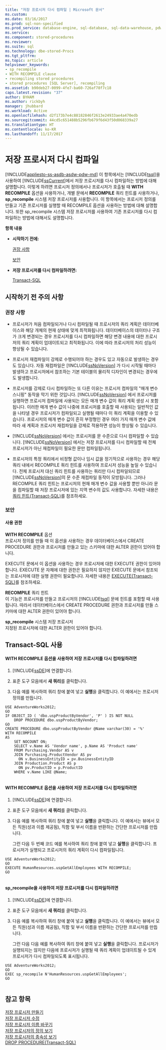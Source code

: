 ```yaml
---
title: "저장 프로시저 다시 컴파일 | Microsoft 문서"
ms.custom: 
ms.date: 03/16/2017
ms.prod: sql-non-specified
ms.prod_service: database-engine, sql-database, sql-data-warehouse, pdw
ms.service: 
ms.component: stored-procedures
ms.reviewer: 
ms.suite: sql
ms.technology: dbe-stored-Procs
ms.tgt_pltfrm: 
ms.topic: article
helpviewer_keywords:
- sp_recompile
- WITH RECOMPILE clause
- recompiling stored procedures
- stored procedures [SQL Server], recompiling
ms.assetid: b90deb27-0099-4fe7-ba60-726af78f7c18
caps.latest.revision: "37"
author: BYHAM
ms.author: rickbyh
manager: jhubbard
ms.workload: Active
ms.openlocfilehash: d2f173b7e4c88182846f2613e24933ae4a470edb
ms.sourcegitcommit: 44cd5c651488b5296fb679f6d43f50d068339a27
ms.translationtype: HT
ms.contentlocale: ko-KR
ms.lasthandoff: 11/17/2017
---
```

# <a name="recompile-a-stored-procedure"></a>저장 프로시저 다시 컴파일
[!INCLUDE[appliesto-ss-asdb-asdw-pdw-md](../../includes/appliesto-ss-asdb-asdw-pdw-md.md)] 이 항목에서는 [!INCLUDE[tsql](../../includes/tsql-md.md)]을 사용하여 [!INCLUDE[ssCurrent](../../includes/sscurrent-md.md)]에서 저장 프로시저를 다시 컴파일하는 방법에 대해 설명합니다. 이렇게 하려면 프로시저 정의에서나 프로시저가 호출될 때 **WITH RECOMPILE** 옵션을 사용하거나, 개별 문에서 **RECOMPILE** 쿼리 힌트를 사용하거나, **sp_recompile** 시스템 저장 프로시저를 사용합니다. 이 항목에서는 프로시저 정의를 만들고 기존 프로시저를 실행할 때 RECOMPILE 옵션을 사용하는 방법에 대해 설명합니다. 또한 sp_recompile 시스템 저장 프로시저를 사용하여 기존 프로시저를 다시 컴파일하는 방법에 대해서도 설명합니다.  
  
 **항목 내용**  
  
-   **시작하기 전에:**  
  
     [권장 사항](#Recommendations)  
  
     [보안](#Security)  
  
-   **저장 프로시저를 다시 컴파일하려면:**  
  
     [Transact-SQL](#TsqlProcedure)  
  
##  <a name="BeforeYouBegin"></a> 시작하기 전 주의 사항  
  
###  <a name="Recommendations"></a> 권장 사항  
  
-   프로시저가 처음 컴파일되거나 다시 컴파일될 때 프로시저의 쿼리 계획은 데이터베이스와 해당 개체의 현재 상태에 맞게 최적화됩니다. 데이터베이스의 데이터나 구조가 크게 변경되는 경우 프로시저를 다시 컴파일하면 해당 변경 내용에 대한 프로시저의 쿼리 계획이 업데이트되고 최적화됩니다. 이에 따라 프로시저의 처리 성능이 향상될 수 있습니다.  
  
-   프로시저 재컴파일이 강제로 수행되어야 하는 경우도 있고 자동으로 발생하는 경우도 있습니다. 자동 재컴파일은 [!INCLUDE[ssNoVersion](../../includes/ssnoversion-md.md)] 가 다시 시작될 때마다 발생하고 프로시저에서 참조하는 기본 테이블의 물리적 디자인이 변경되는 경우에도 발생합니다.  
  
-   프로시저를 강제로 다시 컴파일하는 또 다른 이유는 프로시저 컴파일의 "매개 변수 스니핑" 동작을 막기 위한 것입니다. [!INCLUDE[ssNoVersion](../../includes/ssnoversion-md.md)] 에서 프로시저를 실행하면 프로시저 컴파일에 사용되는 모든 매개 변수 값이 쿼리 계획 생성 시 포함됩니다. 이러한 매개 변수 값이 나중에 프로시저를 호출할 때 사용되는 일반적인 값을 나타낼 경우 프로시저가 컴파일되고 실행될 때마다 이 쿼리 계획을 이용할 수 있습니다. 프로시저의 매개 변수 값이 흔히 부정형인 경우 여러 가지 매개 변수 값에 따라 새 계획과 프로시저 재컴파일을 강제로 적용하면 성능이 향상될 수 있습니다.  
  
-   [!INCLUDE[ssNoVersion](../../includes/ssnoversion-md.md)] 에서는 프로시저를 문 수준으로 다시 컴파일할 수 있습니다. [!INCLUDE[ssNoVersion](../../includes/ssnoversion-md.md)] 에서는 저장 프로시저를 다시 컴파일할 때 전체 프로시저가 아닌 재컴파일이 필요한 문만 컴파일됩니다.  
  
-   프로시저의 특정 쿼리에서 비정형 값이나 임시 값을 정기적으로 사용하는 경우 해당 쿼리 내에서 RECOMPILE 쿼리 힌트를 사용하여 프로시저 성능을 높일 수 있습니다. 전체 프로시저 대신 쿼리 힌트를 사용하는 쿼리만 다시 컴파일되므로 [!INCLUDE[ssNoVersion](../../includes/ssnoversion-md.md)]의 문 수준 재컴파일 동작이 모방됩니다. 그러나 RECOMPILE 쿼리 힌트는 프로시저의 현재 매개 변수 값을 사용할 뿐만 아니라 문을 컴파일할 때 저장 프로시저에 있는 지역 변수의 값도 사용합니다. 자세한 내용은 [쿼리 힌트(Transact-SQL)](../../t-sql/queries/hints-transact-sql-query.md)를 참조하세요.  
  
###  <a name="Security"></a> 보안  
  
####  <a name="Permissions"></a> 사용 권한  
 **WITH RECOMPILE** 옵션  
 프로시저 정의를 만들 때 이 옵션을 사용하는 경우 데이터베이스에서 CREATE PROCEDURE 권한과 프로시저를 만들고 있는 스키마에 대한 ALTER 권한이 있어야 합니다.  
  
 EXECUTE 문에서 이 옵션을 사용하는 경우 프로시저에 대한 EXECUTE 권한이 있어야 합니다. EXECUTE 문 자체에 대한 권한은 필요하지 않지만 EXECUTE 문에서 참조되는 프로시저에 대한 실행 권한이 필요합니다. 자세한 내용은 [EXECUTE&#40;Transact-SQL&#41;](../../t-sql/language-elements/execute-transact-sql.md)를 참조하세요.  
  
 **RECOMPILE** 쿼리 힌트  
 이 기능은 프로시저를 만들고 프로시저의 [!INCLUDE[tsql](../../includes/tsql-md.md)] 문에 힌트를 포함할 때 사용됩니다. 따라서 데이터베이스에서 CREATE PROCEDURE 권한과 프로시저를 만들 스키마에 대한 ALTER 권한이 있어야 합니다.  
  
 **sp_recompile** 시스템 저장 프로시저  
 지정된 프로시저에 대한 ALTER 권한이 있어야 합니다.  
  
##  <a name="TsqlProcedure"></a> Transact-SQL 사용  
  
#### <a name="to-recompile-a-stored-procedure-by-using-the-with-recompile-option"></a>WITH RECOMPILE 옵션을 사용하여 저장 프로시저를 다시 컴파일하려면  
  
1.  [!INCLUDE[ssDE](../../includes/ssde-md.md)]에 연결합니다.  
  
2.  표준 도구 모음에서 **새 쿼리**를 클릭합니다.  
  
3.  다음 예를 복사하여 쿼리 창에 붙여 넣고 **실행**을 클릭합니다. 이 예에서는 프로시저 정의를 만듭니다.  
  
```  
USE AdventureWorks2012;  
GO  
IF OBJECT_ID ( 'dbo.uspProductByVendor', 'P' ) IS NOT NULL   
    DROP PROCEDURE dbo.uspProductByVendor;  
GO  
CREATE PROCEDURE dbo.uspProductByVendor @Name varchar(30) = '%'  
WITH RECOMPILE  
AS  
    SET NOCOUNT ON;  
    SELECT v.Name AS 'Vendor name', p.Name AS 'Product name'  
    FROM Purchasing.Vendor AS v   
    JOIN Purchasing.ProductVendor AS pv   
      ON v.BusinessEntityID = pv.BusinessEntityID   
    JOIN Production.Product AS p   
      ON pv.ProductID = p.ProductID  
    WHERE v.Name LIKE @Name;  
  
```  
  
#### <a name="to-recompile-a-stored-procedure-by-using-the-with-recompile-option"></a>WITH RECOMPILE 옵션을 사용하여 저장 프로시저를 다시 컴파일하려면  
  
1.  [!INCLUDE[ssDE](../../includes/ssde-md.md)]에 연결합니다.  
  
2.  표준 도구 모음에서 **새 쿼리**를 클릭합니다.  
  
3.  다음 예를 복사하여 쿼리 창에 붙여 넣고 **실행**을 클릭합니다. 이 예에서는 뷰에서 모든 직원(성과 이름 제공됨), 직함 및 부서 이름을 반환하는 간단한 프로시저를 만듭니다.  
  
     그런 다음 두 번째 코드 예를 복사하여 쿼리 창에 붙여 넣고 **실행**을 클릭합니다. 프로시저가 실행되고 프로시저의 쿼리 계획이 다시 컴파일됩니다.  
  
```tsql  
USE AdventureWorks2012;  
GO  
EXECUTE HumanResources.uspGetAllEmployees WITH RECOMPILE;  
GO  
  
```  
  
#### <a name="to-recompile-a-stored-procedure-by-using-sprecompile"></a>sp_recompile을 사용하여 저장 프로시저를 다시 컴파일하려면  
  
1.  [!INCLUDE[ssDE](../../includes/ssde-md.md)]에 연결합니다.  
  
2.  표준 도구 모음에서 **새 쿼리**를 클릭합니다.  
  
3.  다음 예를 복사하여 쿼리 창에 붙여 넣고 **실행**을 클릭합니다. 이 예에서는 뷰에서 모든 직원(성과 이름 제공됨), 직함 및 부서 이름을 반환하는 간단한 프로시저를 만듭니다.  
  
     그런 다음 다음 예를 복사하여 쿼리 창에 붙여 넣고 **실행**을 클릭합니다. 프로시저가 실행되지는 않지만 다음에 프로시저가 실행될 때 쿼리 계획이 업데이트될 수 있게 프로시저가 다시 컴파일되도록 표시됩니다.  
  
```tsql  
USE AdventureWorks2012;  
GO  
EXEC sp_recompile N'HumanResources.uspGetAllEmployees';  
GO  
  
```  
  
## <a name="see-also"></a>참고 항목  
 [저장 프로시저 만들기](../../relational-databases/stored-procedures/create-a-stored-procedure.md)   
 [저장 프로시저 수정](../../relational-databases/stored-procedures/modify-a-stored-procedure.md)   
 [저장 프로시저 이름 바꾸기](../../relational-databases/stored-procedures/rename-a-stored-procedure.md)   
 [저장 프로시저의 정의 보기](../../relational-databases/stored-procedures/view-the-definition-of-a-stored-procedure.md)   
 [저장 프로시저의 종속성 보기](../../relational-databases/stored-procedures/view-the-dependencies-of-a-stored-procedure.md)   
 [DROP PROCEDURE&#40;Transact-SQL&#41;](../../t-sql/statements/drop-procedure-transact-sql.md)  
  
  
